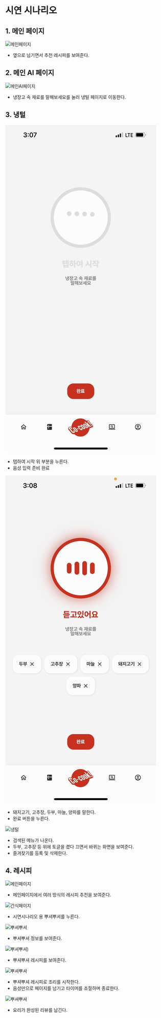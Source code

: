 # 시연 시나리오

## 1. 메인 페이지

![메인페이지](/main.jpg)
- 옆으로 넘기면서 추천 레시피를 보여준다.


## 2. 메인 AI 페이지
![메인AI페이지](/main_ai.jpg)
- 냉장고 속 재료를 말해보세요를 눌러 냉털 페이지로 이동한다.

## 3. 냉털
![냉털](search_start.jpg)
- 탭하여 시작 위 부분을 누른다.
- 음성 입력 준비 완료

![냉털](search_end.jpg)
- 돼지고기, 고추장, 두부, 마늘, 양파를 말한다.
- 완료 버튼을 누른다.

![냉털](/search.jpg)
- 검색된 메뉴가 나온다.
- 두부, 고추장 등 위에 토글을 켰다 끄면서 바뀌는 화면을 보여준다.
- 즐겨찾기를 등록 및 삭제한다.

## 4. 레시피
![메인페이지](/main.jpg)
- 메인페이지에서 여러 방식의 레시피 추천을 보여준다.

![간식페이지](/snack.jpg)
- 시연시나리오 용 뿌셔뿌셔를 누른다.

![뿌셔뿌셔](/recipe_info.jpg)
- 뿌셔뿌셔 정보를 보여준다.

![뿌셔뿌셔](/recipe.jpg))
- 뿌셔뿌셔 레시피를 보여준다.

![뿌셔뿌셔](/recipe_start.jpg)
- 뿌셔뿌셔 레시피로 조리를 시작한다.
- 음성만으로 페이지를 넘기고 타이머를 조절하며 종료한다.

![뿌셔뿌셔](/recipe_end.jpg)
- 요리가 완성된 리뷰를 남긴다.


